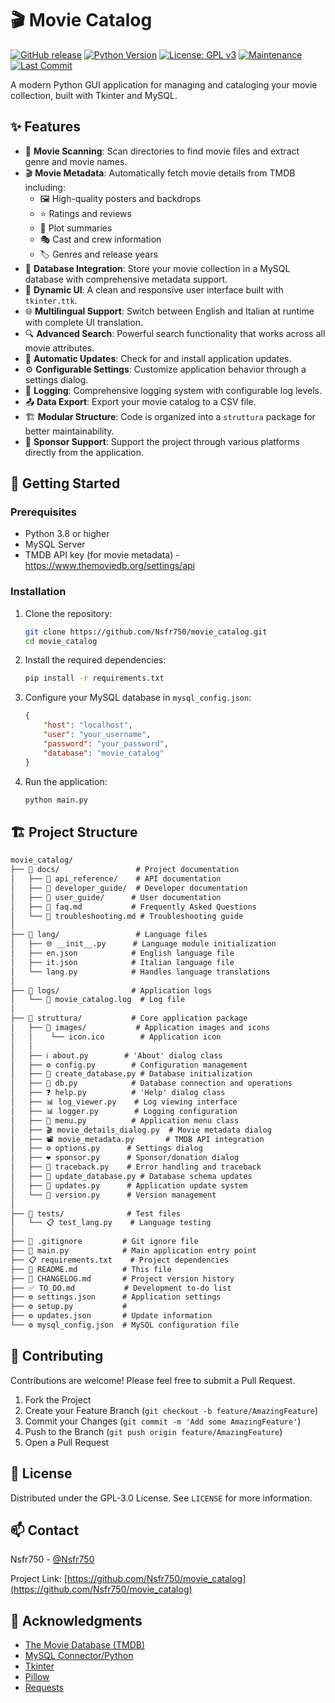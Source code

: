 # 🎬 Movie Catalog

[![GitHub release](https://img.shields.io/badge/release-v1.9.0-green)](https://github.com/Nsfr750/movie_catalog/releases/tag/v1.9.0)
[![Python Version](https://img.shields.io/badge/python-3.8+-blue?style=for-the-badge&logo=python&logoColor=white)](https://www.python.org/)
[![License: GPL v3](https://img.shields.io/badge/License-GPLv3-blue.svg?style=for-the-badge)](https://www.gnu.org/licenses/gpl-3.0)
[![Maintenance](https://img.shields.io/badge/Maintained%3F-yes-green.svg?style=for-the-badge)](https://github.com/Nsfr750/movie_catalog/graphs/commit-activity)
[![Last Commit](https://img.shields.io/github/last-commit/Nsfr750/movie_catalog?style=for-the-badge)](https://github.com/Nsfr750/movie_catalog/commits/main)

A modern Python GUI application for managing and cataloging your movie collection, built with Tkinter and MySQL.

## ✨ Features

- 🎥 **Movie Scanning**: Scan directories to find movie files and extract genre and movie names.
- 🎬 **Movie Metadata**: Automatically fetch movie details from TMDB including:
  - 🖼️ High-quality posters and backdrops
  - ⭐ Ratings and reviews
  - 📝 Plot summaries
  - 🎭 Cast and crew information
  - 🏷️ Genres and release years
- 💾 **Database Integration**: Store your movie collection in a MySQL database with comprehensive metadata support.
- 🎨 **Dynamic UI**: A clean and responsive user interface built with `tkinter.ttk`.
- 🌐 **Multilingual Support**: Switch between English and Italian at runtime with complete UI translation.
- 🔍 **Advanced Search**: Powerful search functionality that works across all movie attributes.
- 🔄 **Automatic Updates**: Check for and install application updates.
- ⚙️ **Configurable Settings**: Customize application behavior through a settings dialog.
- 📝 **Logging**: Comprehensive logging system with configurable log levels.
- 📤 **Data Export**: Export your movie catalog to a CSV file.
- 🏗️ **Modular Structure**: Code is organized into a `struttura` package for better maintainability.
- 💖 **Sponsor Support**: Support the project through various platforms directly from the application.

## 🚀 Getting Started

### Prerequisites

- Python 3.8 or higher
- MySQL Server
- TMDB API key (for movie metadata) - https://www.themoviedb.org/settings/api

### Installation

1. Clone the repository:
   ```bash
   git clone https://github.com/Nsfr750/movie_catalog.git
   cd movie_catalog
   ```

2. Install the required dependencies:
   ```bash
   pip install -r requirements.txt
   ```

3. Configure your MySQL database in `mysql_config.json`:
   ```json
   {
       "host": "localhost",
       "user": "your_username",
       "password": "your_password",
       "database": "movie_catalog"
   }
   ```

4. Run the application:
   ```bash
   python main.py
   ```

## 🏗️ Project Structure

```markdown
movie_catalog/
├── 📁 docs/                 # Project documentation
│   ├── 📁 api_reference/    # API documentation
│   ├── 📁 developer_guide/  # Developer documentation
│   ├── 📁 user_guide/      # User documentation
│   ├── 📄 faq.md           # Frequently Asked Questions
│   └── 📄 troubleshooting.md # Troubleshooting guide
│
├── 📁 lang/                 # Language files
│   ├── 🌐 __init__.py      # Language module initialization
│   ├── en.json            # English language file
│   ├── it.json            # Italian language file
│   └── lang.py            # Handles language translations
│
├── 📁 logs/                # Application logs
│   └── 📄 movie_catalog.log  # Log file
│
├── 📁 struttura/           # Core application package
│   ├── 📁 images/           # Application images and icons
│   │    └── icon.ico        # Application icon
│   │
│   ├── ℹ️ about.py        # 'About' dialog class
│   ├── ⚙️ config.py        # Configuration management
│   ├── 💾 create_database.py # Database initialization
│   ├── 💾 db.py            # Database connection and operations
│   ├── ❓ help.py          # 'Help' dialog class
│   ├── 📊 log_viewer.py    # Log viewing interface
│   ├── 📊 logger.py        # Logging configuration
│   ├── 🍔 menu.py          # Application menu class
│   ├── 🎬 movie_details_dialog.py  # Movie metadata dialog
│   ├── 📽️ movie_metadata.py       # TMDB API integration
│   ├── ⚙️ options.py      # Settings dialog
│   ├── ❤️ sponsor.py      # Sponsor/donation dialog
│   ├── 🐞 traceback.py    # Error handling and traceback
│   ├── 💾 update_database.py # Database schema updates
│   ├── 🔄 updates.py      # Application update system
│   └── 🔢 version.py      # Version management
│
├── 📁 tests/              # Test files
│   └── 📋 test_lang.py    # Language testing
│
├── 📄 .gitignore         # Git ignore file
├── 🚀 main.py            # Main application entry point
├── 📋 requirements.txt    # Project dependencies
├── 📖 README.md          # This file
├── 📜 CHANGELOG.md       # Project version history
├── ✅ TO_DO.md           # Development to-do list
├── ⚙️ settings.json      # Application settings
├── ⚙️ setup.py           # 
├── ⚙️ updates.json       # Update information
└── ⚙️ mysql_config.json  # MySQL configuration file
```

## 🤝 Contributing

Contributions are welcome! Please feel free to submit a Pull Request.

1. Fork the Project
2. Create your Feature Branch (`git checkout -b feature/AmazingFeature`)
3. Commit your Changes (`git commit -m 'Add some AmazingFeature'`)
4. Push to the Branch (`git push origin feature/AmazingFeature`)
5. Open a Pull Request

## 📝 License

Distributed under the GPL-3.0 License. See `LICENSE` for more information.

## 📫 Contact

Nsfr750 - [@Nsfr750](https://github.com/Nsfr750)

Project Link: [https://github.com/Nsfr750/movie_catalog](https://github.com/Nsfr750/movie_catalog)

## 🙏 Acknowledgments

- [The Movie Database (TMDB)](https://www.themoviedb.org/)
- [MySQL Connector/Python](https://dev.mysql.com/doc/connector-python/en/)
- [Tkinter](https://docs.python.org/3/library/tkinter.html)
- [Pillow](https://python-pillow.org/)
- [Requests](https://docs.python-requests.org/)
